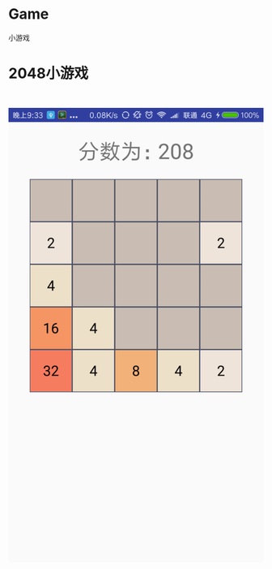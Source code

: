 # Game
小游戏

# 2048小游戏
<br>

![首页](https://github.com/ZhiLiangT/Game/raw/master/image/synopsis_img_1.png  "首页")<br>
